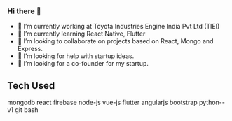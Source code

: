 ### Hi there 👋

- 🔭 I’m currently working at Toyota Industries Engine India Pvt Ltd (TIEI)
- 🌱 I’m currently learning React Native, Flutter
- 👯 I’m looking to collaborate on projects based on React, Mongo and Express.
- 🤔 I’m looking for help with startup ideas.
- 👯 I’m looking for a co-founder for my startup.

## Tech Used

mongodb
react
firebase
node-js
vue-js
flutter
angularjs
bootstrap
python--v1
git
bash
<!--
**Eby-Tom/Eby-Tom** is a ✨ _special_ ✨ repository because its `README.md` (this file) appears on your GitHub profile.

Here are some ideas to get you started:

- 🔭 I’m currently working on ...
- 🌱 I’m currently learning ...
- 👯 I’m looking to collaborate on ...
- 🤔 I’m looking for help with ...
- 💬 Ask me about ...
- 📫 How to reach me: ...
- 😄 Pronouns: ...
- ⚡ Fun fact: ...
-->
